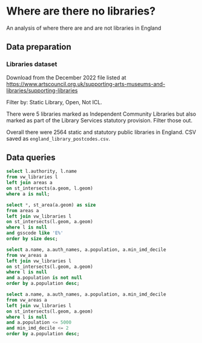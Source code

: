 # Where are there no libraries?

An analysis of where there are and are not libraries in England

## Data preparation

### Libraries dataset

Download from the December 2022 file listed at https://www.artscouncil.org.uk/supporting-arts-museums-and-libraries/supporting-libraries

Filter by: Static Library, Open, Not ICL.

There were 5 libraries marked as Independent Community Libraries but also marked as part of the Library Services statutory provision. Filter those out.

Overall there were 2564 static and statutory public libraries in England. CSV saved as `england_library_postcodes.csv`.


## Data queries


```sql
select l.authority, l.name
from vw_libraries l
left join areas a
on st_intersects(a.geom, l.geom)
where a is null;
```


```sql
select *, st_area(a.geom) as size
from areas a
left join vw_libraries l
on st_intersects(l.geom, a.geom)
where l is null
and gsscode like 'E%'
order by size desc;
```


```sql
select a.name, a.auth_names, a.population, a.min_imd_decile
from vw_areas a
left join vw_libraries l
on st_intersects(l.geom, a.geom)
where l is null
and a.population is not null
order by a.population desc;
```


```sql
select a.name, a.auth_names, a.population, a.min_imd_decile
from vw_areas a
left join vw_libraries l
on st_intersects(l.geom, a.geom)
where l is null
and a.population <= 5000
and min_imd_decile <= 2
order by a.population desc;
```


